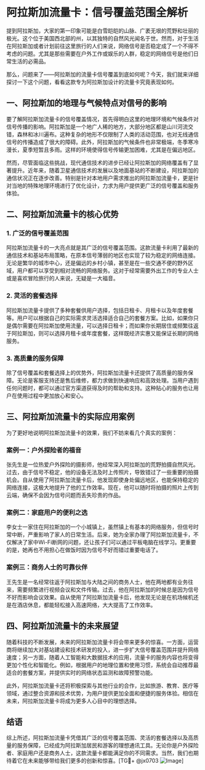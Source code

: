# 阿拉斯加流量卡：信号覆盖范围全解析

提到阿拉斯加，大家的第一印象可能是白雪皑皑的山脉、广袤无垠的荒野和壮丽的极光。这个位于美国西北部的州，以其独特的自然风光闻名于世。然而，对于生活在阿拉斯加或者计划前往这里旅行的人们来说，网络信号是否稳定成了一个不得不考虑的问题。尤其是那些需要在户外工作或娱乐的人群，稳定的网络信号是他们日常生活的必需品。

那么，问题来了——阿拉斯加的流量卡信号覆盖到底如何呢？今天，我们就来详细探讨一下这个问题，看看这款专为阿拉斯加设计的流量卡究竟表现如何。

## 一、阿拉斯加的地理与气候特点对信号的影响

要了解阿拉斯加流量卡的信号覆盖情况，首先得明白这里的地理环境和气候条件对信号传播的影响。阿拉斯加是一个地广人稀的地方，大部分地区都是山川河流交错，森林和冰川遍布。这种复杂的地形不仅限制了人类的活动范围，也对无线通信信号的传播造成了很大的障碍。此外，阿拉斯加的气候条件也非常极端，冬季寒冷漫长，夏季短暂且多雨。这样的环境使得信号传输更加困难，尤其是在偏远地区。

然而，尽管面临这些挑战，现代通信技术的进步已经让阿拉斯加的网络覆盖有了显著提升。近年来，随着卫星通信技术的发展以及地面基站的不断建设，阿拉斯加的通信状况正在逐步改善。特别是针对本地用户需求推出的阿拉斯加流量卡，更是针对当地的特殊地理环境进行了优化设计，力求为用户提供更广泛的信号覆盖和服务体验。

## 二、阿拉斯加流量卡的核心优势

### 1. 广泛的信号覆盖范围

阿拉斯加流量卡的一大亮点就是其广泛的信号覆盖范围。这款流量卡利用了最新的通信技术和基站布局策略，在原本信号薄弱的地区也实现了较为稳定的网络连接。无论是繁华的城市中心，还是偏远的乡村小镇，甚至是在一些交通不便的野外区域，用户都可以享受到相对流畅的网络服务。这对于经常需要外出工作的专业人士或是喜欢冒险旅行的人来说，无疑是一大福音。

### 2. 灵活的套餐选择

阿拉斯加流量卡提供了多种套餐供用户选择，包括日租卡、月租卡以及年度套餐等。用户可以根据自己的实际需求灵活选择适合自己的套餐方案。比如，如果你只是偶尔需要在阿拉斯加使用流量，可以选择日租卡；而如果你长期居住或频繁往返于阿拉斯加，则可以选择月租卡或年度套餐，这样既经济实惠又能保证长期的网络服务。

### 3. 高质量的服务保障

除了信号覆盖和套餐选择上的优势外，阿拉斯加流量卡还提供了高质量的服务保障。无论是客服支持还是售后维修，都力求做到快速响应和高效处理。当用户遇到任何问题时，都可以通过官方渠道获得及时的帮助和支持。这种贴心的服务也让用户在使用过程中更加放心和安心。

## 三、阿拉斯加流量卡的实际应用案例

为了更好地说明阿拉斯加流量卡的效果，我们不妨来看几个真实的案例：

### 案例一：户外探险者的福音

张先生是一位热爱户外探险的摄影师，他经常深入阿拉斯加的荒野拍摄自然风光。过去，由于信号不稳定，他的设备无法及时上传照片，导致错过了一些重要的拍摄机会。自从使用了阿拉斯加流量卡后，他发现即使身处偏远地区，也能保持稳定的网络连接，这极大地提升了他的工作效率。现在，他可以随时将拍摄的照片上传到云端，确保不会因为信号问题而丢失珍贵的作品。

### 案例二：家庭用户的便利之选

李女士一家住在阿拉斯加的一个小城镇上，虽然镇上有基本的网络服务，但信号时常中断，严重影响了家人的日常生活。后来，她为全家办理了阿拉斯加流量卡，不仅解决了家中Wi-Fi断网的问题，还让孩子们可以通过平板电脑在线学习。更重要的是，她再也不用担心在做饭时因为信号不好而错过重要电话了。

### 案例三：商务人士的可靠伙伴

王先生是一名经常往返于阿拉斯加与大陆之间的商务人士，他在两地都有业务往来，需要频繁进行视频会议和文件传输。过去，他在阿拉斯加的时候总是因为信号不好而影响会议效果。自从使用了阿拉斯加流量卡后，他发现无论是在机场候机还是在酒店休息，都能轻松接入高速网络，大大提高了工作效率。

## 四、阿拉斯加流量卡的未来展望

随着科技的不断发展，未来的阿拉斯加流量卡将会带来更多的惊喜。一方面，运营商将继续加大对基站建设和技术研发的投入，进一步扩大信号覆盖范围并提升网络速度；另一方面，随着人工智能和大数据技术的应用，流量卡的服务内容也将变得更加个性化和智能化。例如，根据用户的地理位置和使用习惯，系统会自动推荐最适合的套餐方案，并提供实时的网络状态监测和故障预警功能。

此外，阿拉斯加流量卡还将积极探索与其他行业的合作，比如旅游、教育、医疗等领域，通过整合资源和技术优势，为用户提供更加全面和便捷的服务体验。相信在未来，阿拉斯加流量卡将成为更多人心目中的理想选择。

## 结语

综上所述，阿拉斯加流量卡凭借其广泛的信号覆盖范围、灵活的套餐选择以及高质量的服务保障，已经成为阿拉斯加居民和游客的理想通讯工具。无论你是户外探险者、家庭用户还是商务人士，这款流量卡都能满足你的不同需求。当然，我们也期待着它在未来能够带给我们更多的创新和惊喜。[TG💪+ @jx0703 ![Image](https://github.com/user-attachments/assets/dbca1d08-cadb-493c-b0ec-ad6f7a83f270)]